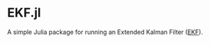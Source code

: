 # EKF.jl

A simple Julia package for running an Extended Kalman Filter ([EKF](https://en.wikipedia.org/wiki/Extended_Kalman_filter)). 
